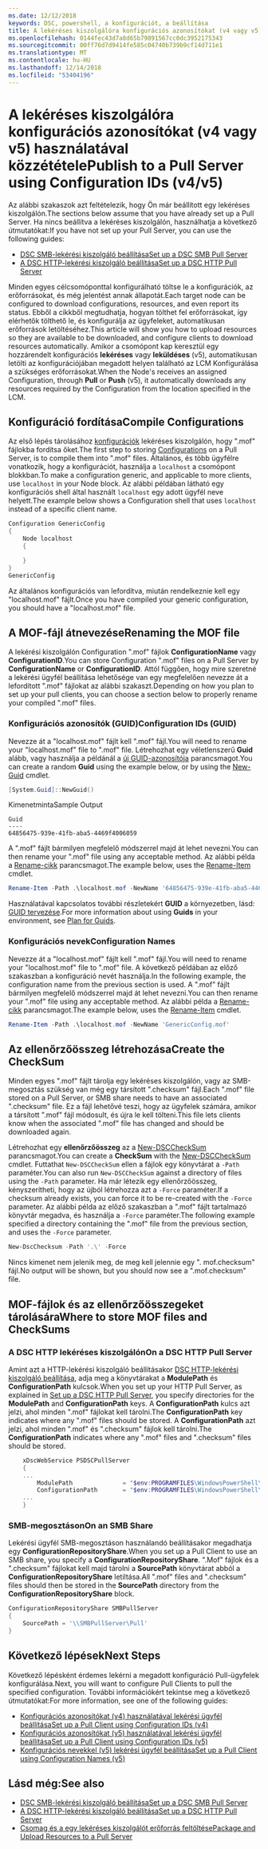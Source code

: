 ```yaml
---
ms.date: 12/12/2018
keywords: DSC, powershell, a konfigurációt, a beállítása
title: A lekéréses kiszolgálóra konfigurációs azonosítókat (v4 vagy v5) használatával közzététele
ms.openlocfilehash: 0144fec43d7a8d65b79891567cc0dc3952175343
ms.sourcegitcommit: 00ff76d7d9414fe585c04740b739b9cf14d711e1
ms.translationtype: MT
ms.contentlocale: hu-HU
ms.lasthandoff: 12/14/2018
ms.locfileid: "53404196"
---
```

# <a name="publish-to-a-pull-server-using-configuration-ids-v4v5"></a><span data-ttu-id="135fc-103">A lekéréses kiszolgálóra konfigurációs azonosítókat (v4 vagy v5) használatával közzététele</span><span class="sxs-lookup"><span data-stu-id="135fc-103">Publish to a Pull Server using Configuration IDs (v4/v5)</span></span>

<span data-ttu-id="135fc-104">Az alábbi szakaszok azt feltételezik, hogy Ön már beállított egy lekéréses kiszolgálón.</span><span class="sxs-lookup"><span data-stu-id="135fc-104">The sections below assume that you have already set up a Pull Server.</span></span> <span data-ttu-id="135fc-105">Ha nincs beállítva a lekéréses kiszolgálón, használhatja a következő útmutatókat:</span><span class="sxs-lookup"><span data-stu-id="135fc-105">If you have not set up your Pull Server, you can use the following guides:</span></span>

- [<span data-ttu-id="135fc-106">DSC SMB-lekérési kiszolgáló beállítása</span><span class="sxs-lookup"><span data-stu-id="135fc-106">Set up a DSC SMB Pull Server</span></span>](pullServerSmb.md)
- [<span data-ttu-id="135fc-107">A DSC HTTP-lekérési kiszolgáló beállítása</span><span class="sxs-lookup"><span data-stu-id="135fc-107">Set up a DSC HTTP Pull Server</span></span>](pullServer.md)

<span data-ttu-id="135fc-108">Minden egyes célcsomóponttal konfigurálható töltse le a konfigurációk, az erőforrásokat, és még jelentést annak állapotát.</span><span class="sxs-lookup"><span data-stu-id="135fc-108">Each target node can be configured to download configurations, resources, and even report its status.</span></span> <span data-ttu-id="135fc-109">Ebből a cikkből megtudhatja, hogyan tölthet fel erőforrásokat, így elérhetők tölthető le, és konfigurálja az ügyfeleket, automatikusan erőforrások letöltéséhez.</span><span class="sxs-lookup"><span data-stu-id="135fc-109">This article will show you how to upload resources so they are available to be downloaded, and configure clients to download resources automatically.</span></span> <span data-ttu-id="135fc-110">Amikor a csomópont kap keresztül egy hozzárendelt konfigurációs **lekéréses** vagy **leküldéses** (v5), automatikusan letölti az konfigurációjában megadott helyen található az LCM Konfigurálása a szükséges erőforrásokat.</span><span class="sxs-lookup"><span data-stu-id="135fc-110">When the Node's receives an assigned Configuration, through **Pull** or **Push** (v5), it automatically downloads any resources required by the Configuration from the location specified in the LCM.</span></span>

## <a name="compile-configurations"></a><span data-ttu-id="135fc-111">Konfiguráció fordítása</span><span class="sxs-lookup"><span data-stu-id="135fc-111">Compile Configurations</span></span>

<span data-ttu-id="135fc-112">Az első lépés tárolásához [konfigurációk](../configurations/configurations.md) lekéréses kiszolgálón, hogy ".mof" fájlokba fordítsa őket.</span><span class="sxs-lookup"><span data-stu-id="135fc-112">The first step to storing [Configurations](../configurations/configurations.md) on a Pull Server, is to compile them into ".mof" files.</span></span> <span data-ttu-id="135fc-113">Általános, és több ügyfélre vonatkozik, hogy a konfigurációt, használja a `localhost` a csomópont blokkban.</span><span class="sxs-lookup"><span data-stu-id="135fc-113">To make a configuration generic, and applicable to more clients, use `localhost` in your Node block.</span></span> <span data-ttu-id="135fc-114">Az alábbi példában látható egy konfigurációs shell által használt `localhost` egy adott ügyfél neve helyett.</span><span class="sxs-lookup"><span data-stu-id="135fc-114">The example below shows a Configuration shell that uses `localhost` instead of a specific client name.</span></span>

```powershell
Configuration GenericConfig
{
    Node localhost
    {

    }
}
GenericConfig
```

<span data-ttu-id="135fc-115">Az általános konfigurációs van lefordítva, miután rendelkeznie kell egy "localhost.mof" fájlt.</span><span class="sxs-lookup"><span data-stu-id="135fc-115">Once you have compiled your generic configuration, you should have a "localhost.mof" file.</span></span>

## <a name="renaming-the-mof-file"></a><span data-ttu-id="135fc-116">A MOF-fájl átnevezése</span><span class="sxs-lookup"><span data-stu-id="135fc-116">Renaming the MOF file</span></span>

<span data-ttu-id="135fc-117">A lekérési kiszolgálón Configuration ".mof" fájlok **ConfigurationName** vagy **ConfigurationID**.</span><span class="sxs-lookup"><span data-stu-id="135fc-117">You can store Configuration ".mof" files on a Pull Server by **ConfigurationName** or **ConfigurationID**.</span></span> <span data-ttu-id="135fc-118">Attól függően, hogy mire szeretné a lekérési ügyfél beállítása lehetősége van egy megfelelően nevezze át a lefordított ".mof" fájlokat az alábbi szakaszt.</span><span class="sxs-lookup"><span data-stu-id="135fc-118">Depending on how you plan to set up your pull clients, you can choose a section below to properly rename your compiled ".mof" files.</span></span>

### <a name="configuration-ids-guid"></a><span data-ttu-id="135fc-119">Konfigurációs azonosítók (GUID)</span><span class="sxs-lookup"><span data-stu-id="135fc-119">Configuration IDs (GUID)</span></span>

<span data-ttu-id="135fc-120">Nevezze át a "localhost.mof" fájlt kell "<GUID>.mof" fájl.</span><span class="sxs-lookup"><span data-stu-id="135fc-120">You will need to rename your "localhost.mof" file to "<GUID>.mof" file.</span></span> <span data-ttu-id="135fc-121">Létrehozhat egy véletlenszerű **Guid** alább, vagy használja a példánál a [új GUID-azonosítója](/powershell/module/microsoft.powershell.utility/new-guid) parancsmagot.</span><span class="sxs-lookup"><span data-stu-id="135fc-121">You can create a random **Guid** using the example below, or by using the [New-Guid](/powershell/module/microsoft.powershell.utility/new-guid) cmdlet.</span></span>

```powershell
[System.Guid]::NewGuid()
```

<span data-ttu-id="135fc-122">Kimenetminta</span><span class="sxs-lookup"><span data-stu-id="135fc-122">Sample Output</span></span>

```output
Guid
----
64856475-939e-41fb-aba5-4469f4006059
```

<span data-ttu-id="135fc-123">A ".mof" fájlt bármilyen megfelelő módszerrel majd át lehet nevezni.</span><span class="sxs-lookup"><span data-stu-id="135fc-123">You can then rename your ".mof" file using any acceptable method.</span></span> <span data-ttu-id="135fc-124">Az alábbi példa a [Rename-cikk](/powershell/module/microsoft.powershell.management/rename-item) parancsmagot.</span><span class="sxs-lookup"><span data-stu-id="135fc-124">The example below, uses the [Rename-Item](/powershell/module/microsoft.powershell.management/rename-item) cmdlet.</span></span>

```powershell
Rename-Item -Path .\localhost.mof -NewName '64856475-939e-41fb-aba5-4469f4006059.mof'
```

<span data-ttu-id="135fc-125">Használatával kapcsolatos további részletekért **GUID** a környezetben, lásd: [GUID tervezése](/powershell/dsc/secureserver#guids).</span><span class="sxs-lookup"><span data-stu-id="135fc-125">For more information about using **Guids** in your environment, see [Plan for Guids](/powershell/dsc/secureserver#guids).</span></span>

### <a name="configuration-names"></a><span data-ttu-id="135fc-126">Konfigurációs nevek</span><span class="sxs-lookup"><span data-stu-id="135fc-126">Configuration Names</span></span>

<span data-ttu-id="135fc-127">Nevezze át a "localhost.mof" fájlt kell "<Configuration Name>.mof" fájl.</span><span class="sxs-lookup"><span data-stu-id="135fc-127">You will need to rename your "localhost.mof" file to "<Configuration Name>.mof" file.</span></span> <span data-ttu-id="135fc-128">A következő példában az előző szakaszban a konfiguráció nevét használja.</span><span class="sxs-lookup"><span data-stu-id="135fc-128">In the following example, the configuration name from the previous section is used.</span></span> <span data-ttu-id="135fc-129">A ".mof" fájlt bármilyen megfelelő módszerrel majd át lehet nevezni.</span><span class="sxs-lookup"><span data-stu-id="135fc-129">You can then rename your ".mof" file using any acceptable method.</span></span> <span data-ttu-id="135fc-130">Az alábbi példa a [Rename-cikk](/powershell/module/microsoft.powershell.management/rename-item) parancsmagot.</span><span class="sxs-lookup"><span data-stu-id="135fc-130">The example below, uses the [Rename-Item](/powershell/module/microsoft.powershell.management/rename-item) cmdlet.</span></span>

```powershell
Rename-Item -Path .\localhost.mof -NewName 'GenericConfig.mof'
```

## <a name="create-the-checksum"></a><span data-ttu-id="135fc-131">Az ellenőrzőösszeg létrehozása</span><span class="sxs-lookup"><span data-stu-id="135fc-131">Create the CheckSum</span></span>

<span data-ttu-id="135fc-132">Minden egyes ".mof" fájlt tárolja egy lekéréses kiszolgálón, vagy az SMB-megosztás szükség van még egy társított ".checksum" fájl.</span><span class="sxs-lookup"><span data-stu-id="135fc-132">Each ".mof" file stored on a Pull Server, or SMB share needs to have an associated ".checksum" file.</span></span> <span data-ttu-id="135fc-133">Ez a fájl lehetővé teszi, hogy az ügyfelek számára, amikor a társított ".mof" fájl módosult, és újra le kell tölteni.</span><span class="sxs-lookup"><span data-stu-id="135fc-133">This file lets clients know when the associated ".mof" file has changed and should be downloaded again.</span></span>

<span data-ttu-id="135fc-134">Létrehozhat egy **ellenőrzőösszeg** az a [New-DSCCheckSum](/powershell/module/psdesiredstateconfiguration/new-dscchecksum) parancsmagot.</span><span class="sxs-lookup"><span data-stu-id="135fc-134">You can create a **CheckSum** with the [New-DSCCheckSum](/powershell/module/psdesiredstateconfiguration/new-dscchecksum) cmdlet.</span></span> <span data-ttu-id="135fc-135">Futtathat `New-DSCCheckSum` ellen a fájlok egy könyvtárat a `-Path` paraméter.</span><span class="sxs-lookup"><span data-stu-id="135fc-135">You can also run `New-DSCCheckSum` against a directory of files using the `-Path` parameter.</span></span> <span data-ttu-id="135fc-136">Ha már létezik egy ellenőrzőösszeg, kényszerítheti, hogy az újból létrehozza azt a `-Force` paraméter.</span><span class="sxs-lookup"><span data-stu-id="135fc-136">If a checksum already exists, you can force it to be re-created with the `-Force` parameter.</span></span> <span data-ttu-id="135fc-137">Az alábbi példa az előző szakaszban a ".mof" fájlt tartalmazó könyvtár megadva, és használja a `-Force` paraméter.</span><span class="sxs-lookup"><span data-stu-id="135fc-137">The following example specified a directory containing the ".mof" file from the previous section, and uses the `-Force` parameter.</span></span>

```powershell
New-DscChecksum -Path '.\' -Force
```

<span data-ttu-id="135fc-138">Nincs kimenet nem jelenik meg, de meg kell jelennie egy "<GUID or Configuration Name>. mof.checksum" fájl.</span><span class="sxs-lookup"><span data-stu-id="135fc-138">No output will be shown, but you should now see a "<GUID or Configuration Name>.mof.checksum" file.</span></span>

## <a name="where-to-store-mof-files-and-checksums"></a><span data-ttu-id="135fc-139">MOF-fájlok és az ellenőrzőösszegeket tárolására</span><span class="sxs-lookup"><span data-stu-id="135fc-139">Where to store MOF files and CheckSums</span></span>

### <a name="on-a-dsc-http-pull-server"></a><span data-ttu-id="135fc-140">A DSC HTTP lekéréses kiszolgálón</span><span class="sxs-lookup"><span data-stu-id="135fc-140">On a DSC HTTP Pull Server</span></span>

<span data-ttu-id="135fc-141">Amint azt a HTTP-lekérési kiszolgáló beállításakor [DSC HTTP-lekérési kiszolgáló beállítása](pullServer.md), adja meg a könyvtárakat a **ModulePath** és **ConfigurationPath** kulcsok.</span><span class="sxs-lookup"><span data-stu-id="135fc-141">When you set up your HTTP Pull Server, as explained in [Set up a DSC HTTP Pull Server](pullServer.md), you specify directories for the **ModulePath** and **ConfigurationPath** keys.</span></span> <span data-ttu-id="135fc-142">A **ConfigurationPath** kulcs azt jelzi, ahol minden ".mof" fájlokat kell tárolni.</span><span class="sxs-lookup"><span data-stu-id="135fc-142">The **ConfigurationPath** key indicates where any ".mof" files should be stored.</span></span> <span data-ttu-id="135fc-143">A **ConfigurationPath** azt jelzi, ahol minden ".mof" és ".checksum" fájlok kell tárolni.</span><span class="sxs-lookup"><span data-stu-id="135fc-143">The **ConfigurationPath** indicates where any ".mof" files and ".checksum" files should be stored.</span></span>

```powershell
    xDscWebService PSDSCPullServer
    {
    ...
        ModulePath              = "$env:PROGRAMFILES\WindowsPowerShell\DscService\Modules"
        ConfigurationPath       = "$env:PROGRAMFILES\WindowsPowerShell\DscService\Configuration"
    ...
    }

```

### <a name="on-an-smb-share"></a><span data-ttu-id="135fc-144">SMB-megosztáson</span><span class="sxs-lookup"><span data-stu-id="135fc-144">On an SMB Share</span></span>

<span data-ttu-id="135fc-145">Lekérési ügyfél SMB-megosztáson használandó beállításakor megadhatja egy **ConfigurationRepositoryShare**.</span><span class="sxs-lookup"><span data-stu-id="135fc-145">When you set up a Pull Client to use an SMB share, you specify a **ConfigurationRepositoryShare**.</span></span> <span data-ttu-id="135fc-146">".Mof" fájlok és a ".checksum" fájlokat kell majd tárolni a **SourcePath** könyvtárat abból a **ConfigurationRepositoryShare** letiltása.</span><span class="sxs-lookup"><span data-stu-id="135fc-146">All ".mof" files and ".checksum" files should then be stored in the **SourcePath** directory from the **ConfigurationRepositoryShare** block.</span></span>

```powershell
ConfigurationRepositoryShare SMBPullServer
{
    SourcePath = '\\SMBPullServer\Pull'
}
```

## <a name="next-steps"></a><span data-ttu-id="135fc-147">Következő lépések</span><span class="sxs-lookup"><span data-stu-id="135fc-147">Next Steps</span></span>

<span data-ttu-id="135fc-148">Következő lépésként érdemes lekérni a megadott konfiguráció Pull-ügyfelek konfigurálása.</span><span class="sxs-lookup"><span data-stu-id="135fc-148">Next, you will want to configure Pull Clients to pull the specified configuration.</span></span> <span data-ttu-id="135fc-149">További információkért tekintse meg a következő útmutatókat:</span><span class="sxs-lookup"><span data-stu-id="135fc-149">For more information, see one of the following guides:</span></span>

- [<span data-ttu-id="135fc-150">Konfigurációs azonosítókat (v4) használatával lekérési ügyfél beállítása</span><span class="sxs-lookup"><span data-stu-id="135fc-150">Set up a Pull Client using Configuration IDs (v4)</span></span>](pullClientConfigId4.md)
- [<span data-ttu-id="135fc-151">Konfigurációs azonosítókat (v5) használatával lekérési ügyfél beállítása</span><span class="sxs-lookup"><span data-stu-id="135fc-151">Set up a Pull Client using Configuration IDs (v5)</span></span>](pullClientConfigId.md)
- [<span data-ttu-id="135fc-152">Konfigurációs nevekkel (v5) lekérési ügyfél beállítása</span><span class="sxs-lookup"><span data-stu-id="135fc-152">Set up a Pull Client using Configuration Names (v5)</span></span>](pullClientConfigNames.md)

## <a name="see-also"></a><span data-ttu-id="135fc-153">Lásd még:</span><span class="sxs-lookup"><span data-stu-id="135fc-153">See also</span></span>

- [<span data-ttu-id="135fc-154">DSC SMB-lekérési kiszolgáló beállítása</span><span class="sxs-lookup"><span data-stu-id="135fc-154">Set up a DSC SMB Pull Server</span></span>](pullServerSmb.md)
- [<span data-ttu-id="135fc-155">A DSC HTTP-lekérési kiszolgáló beállítása</span><span class="sxs-lookup"><span data-stu-id="135fc-155">Set up a DSC HTTP Pull Server</span></span>](pullServer.md)
- [<span data-ttu-id="135fc-156">Csomag és a egy lekéréses kiszolgálót erőforrás feltöltése</span><span class="sxs-lookup"><span data-stu-id="135fc-156">Package and Upload Resources to a Pull Server</span></span>](package-upload-resources.md)
